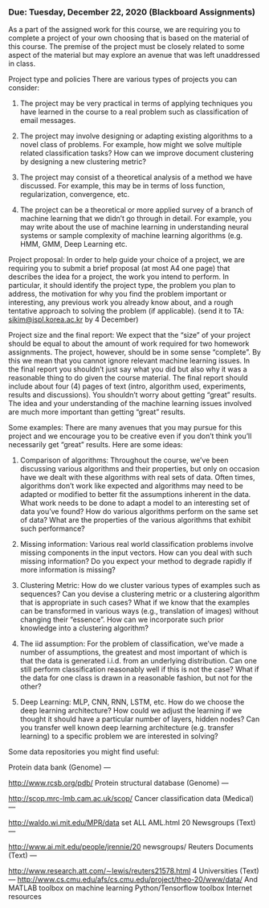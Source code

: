 ### Due: Tuesday, December 22, 2020 (Blackboard Assignments)

As a part of the assigned work for this course, we are requiring you to complete a project of your own choosing that is based on the material of this course. The premise of the project must be closely related to some aspect of the material but may explore an avenue that was left unaddressed in class.

Project type and policies There are various types of projects you can consider:

1. The project may be very practical in terms of applying techniques you have learned in the course to a real problem such as classification of email messages.

2. The project may involve designing or adapting existing algorithms to a novel class of problems. For example, how might we solve multiple related classification tasks? How can we improve document clustering by designing a new clustering metric?

3. The project may consist of a theoretical analysis of a method we have discussed. For example, this may be in terms of loss function, regularization, convergence, etc.

4. The project can be a theoretical or more applied survey of a branch of machine learning that we didn’t go through in detail. For example, you may write about the use of machine learning in understanding neural systems or sample complexity of machine learning algorithms (e.g. HMM, GMM, Deep Learning etc.

Project proposal: In order to help guide your choice of a project, we are requiring you to submit a brief proposal (at most A4 one page) that describes the idea for a project, the work you intend to perform. In particular, it should identify the project type, the problem you plan to address, the motivation for why you find the problem important or interesting, any previous work you already know about, and a rough tentative approach to solving the problem (if applicable).  (send it to TA: sikim@ispl.korea.ac.kr by 4 December)

Project size and the final report: We expect that the “size” of your project should be equal to about the amount of work required for two homework assignments. The project, however, should be in some sense “complete”. By this we mean that you cannot ignore relevant machine learning issues. In the final report you shouldn’t just say what you did but also why it was a reasonable thing to do given the course material. The final report should include about four (4) pages of text (intro, algorithm used, experiments, results and discussions). You shouldn’t worry about getting “great” results. The idea and your understanding of the machine learning issues involved are much more important than getting “great” results.

Some examples: There are many avenues that you may pursue for this project and we encourage you to be creative even if you don’t think you’ll necessarily get “great” results. Here are some ideas:

1. Comparison of algorithms: Throughout the course, we’ve been discussing various algorithms and their properties, but only on occasion have we dealt with these algorithms with real sets of data. Often times, algorithms don’t work like expected and algorithms may need to be adapted or modified to better fit the assumptions inherent in the data. What work needs to be done to adapt a model to an interesting set of data you’ve found? How do various algorithms perform on the same set of data? What are the properties of the various algorithms that exhibit such performance?

2. Missing information: Various real world classification problems involve missing components in the input vectors. How can you deal with such missing information? Do you expect your method to degrade rapidly if more information is missing?

3. Clustering Metric: How do we cluster various types of examples such as sequences? Can you devise a clustering metric or a clustering algorithm that is appropriate in such cases? What if we know that the examples can be transformed in various ways (e.g., translation of images) without changing their “essence”. How can we incorporate such prior knowledge into a clustering algorithm?

4. The iid assumption: For the problem of classification, we’ve made a number of assumptions, the greatest and most important of which is that the data is generated i.i.d. from an underlying distribution. Can one still perform classification reasonably well if this is not the case? What if the data for one class is drawn in a reasonable fashion, but not for the other?

5. Deep Learning: MLP, CNN, RNN, LSTM, etc. How do we choose the deep learning architecture? How could we adjust the learning if we thought it should have a particular number of layers, hidden nodes? Can you transfer well known deep learning architecture (e.g. transfer learning) to a specific problem we are interested in solving?

Some data repositories you might find useful:

Protein data bank (Genome) —

http://www.rcsb.org/pdb/ Protein structural database (Genome) —

http://scop.mrc-lmb.cam.ac.uk/scop/ Cancer classification data (Medical) —

http://waldo.wi.mit.edu/MPR/data set ALL AML.html 20 Newsgroups (Text) —

http://www.ai.mit.edu/people/jrennie/20 newsgroups/ Reuters Documents (Text) —

http://www.research.att.com/∼lewis/reuters21578.html 4 Universities (Text) — http://www.cs.cmu.edu/afs/cs.cmu.edu/project/theo-20/www/data/ And MATLAB toolbox on machine learning Python/Tensorflow toolbox Internet resources